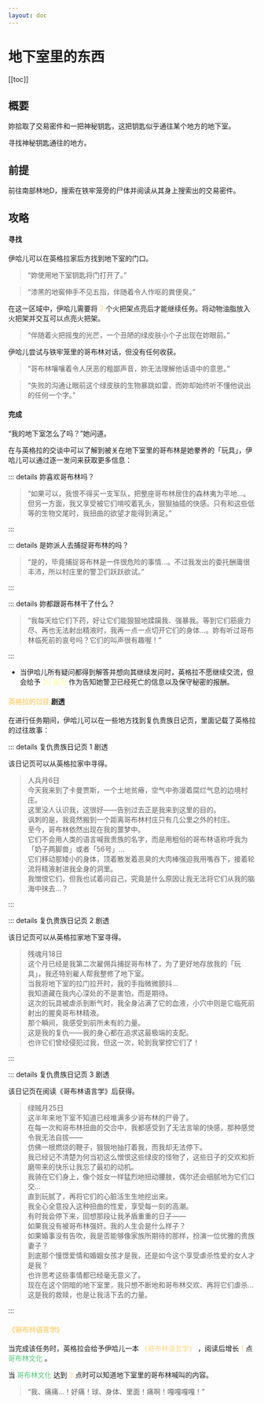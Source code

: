 ```yaml
---
layout: doc
---
```


# 地下室里的东西

[[toc]]

## 概要

妳拾取了交易密件和一把神秘钥匙，这把钥匙似乎通往某个地方的地下室。

寻找神秘钥匙通往的地方。

## 前提

前往南部林地D，搜索在铁牢笼旁的尸体并阅读从其身上搜索出的交易密件。

## 攻略

#### 寻找

伊哈儿可以在英格拉家后方找到地下室的门口。

> “妳使用地下室钥匙将门打开了。”

> “漆黑的地窖伸手不见五指，伴随着令人作呕的粪便臭。”

在这一区域中，伊哈儿需要将 <span style="color: #ffd580">2</span> 个火把架点亮后才能继续任务。将动物油脂放入火把架并交互可以点亮火把架。

> “伴随着火把摇曳的光芒，一个丑陋的绿皮肤小个子出现在妳眼前。”

伊哈儿尝试与铁牢笼里的哥布林对话，但没有任何收获。

> “哥布林嚷嚷着令人厌恶的粗鄙声音，妳无法理解他话语中的意思。”

> “失败的沟通让眼前这个绿皮肤的生物暴跳如雷，而妳却始终听不懂他说出的任何一个字。”

#### 完成

“我的地下室怎么了吗？”她问道。

在与英格拉的交谈中可以了解到被关在地下室里的哥布林是她豢养的「玩具」，伊哈儿可以通过逐一发问来获取更多信息：

::: details 妳喜欢哥布林吗？

> “如果可以，我恨不得买一支军队，把整座哥布林居住的森林夷为平地…。但另一方面，我又享受被它们啃咬着乳头，狠狠抽插的快感。只有和这些低等的生物交尾时，我扭曲的欲望才能得到满足。”

:::

::: details 是妳派人去捕捉哥布林的吗？

> “是的，毕竟捕捉哥布林是一件很危险的事情…。不过我发出的委托酬庸很丰沛，所以村庄里的警卫们跃跃欲试。”

:::

::: details 妳都跟哥布林干了什么？

> “我每天给它们下药，好让它们能狠狠地蹂躏我、强暴我。等到它们筋疲力尽、再也无法射出精液时，我再一点一点切开它们的身体…。妳有听过哥布林临死前的哀号吗？它们的叫声很有趣喔！”

:::

- 当伊哈儿所有疑问都得到解答并想向其继续发问时，英格拉不愿继续交流，但会给予 <span style="color: #ffff8f">20 金币</span> 作为告知她警卫已经死亡的信息以及保守秘密的报酬。

#### <span style="color: #ffd580">英格拉的过往</span> <Badge type="danger">剧透</Badge>

在进行任务期间，伊哈儿可以在一些地方找到复仇贵族日记页，里面记载了英格拉的过往故事：

::: details 复仇贵族日记页 1 <Badge type="danger">剧透</Badge>

该日记页可以从英格拉家中寻得。

> 人兵月6日<br />
> 今天我来到了卡曼贾斯，一个土地贫瘠，空气中弥漫着腐烂气息的边境村庄。<br />
> 这里没人认识我，这很好——告别过去正是我来到这里的目的。<br />
> 讽刺的是，我竟然搬到一个距离哥布林村庄只有几公里之外的村庄。<br />
> 至今，哥布林依然出现在我的噩梦中。<br />
> 它们不会用人类的语言喊我贵族的名字，而是用粗俗的哥布林语称呼我为「奶子两脚兽」或者「56号」…<br />
> 它们移动那矮小的身体，顶着散发着恶臭的大肉棒强迫我用嘴吞下，接着轮流将精液射进我全身的洞里。<br />
> 我憎恨它们，但我也试着问自己，究竟是什么原因让我无法将它们从我的脑海中抹去…？

:::

::: details 复仇贵族日记页 2 <Badge type="danger">剧透</Badge>

该日记页可以从英格拉家地下室寻得。

> 残魂月18日<br />
> 这个月已经是我第二次雇佣兵捕捉哥布林了，为了更好地存放我的「玩具」，我还特别雇人帮我整修了地下室。<br />
> 当我将地下室的拉门拉开时，我的手指微微颤抖…<br />
> 我知道藏在我内心深处的不是害怕，而是期待。<br />
> 这次的玩具被虐杀到断气时，我全身沾满了它的血液，小穴中则是它临死前射出的腥臭哥布林精液。<br />
> 那个瞬间，我感受到前所未有的力量。<br />
> 这是我的复仇——我的身心都在追求这最极端的支配。<br />
> 也许它们曾经侵犯过我，但这一次，轮到我掌控它们了！

:::

::: details 复仇贵族日记页 3 <Badge type="danger">剧透</Badge>

该日记页在阅读《哥布林语言学》后获得。

> 绿贼月25日<br />
> 这半年来地下室不知道已经堆满多少哥布林的尸骨了。<br />
> 在每一次和哥布林扭曲的交合中，我都感受到了无法言喻的快感，那种感觉令我无法自拔——<br />
> 仿佛一根燃烧的鞭子，狠狠地抽打着我，而我却无法停下。<br />
> 我已经记不清楚为何当初这么憎恨这些绿皮的怪物了，这些日子的交欢和折磨带来的快乐让我忘了最初的动机。<br />
> 我骑在它们身上，像个妓女一样猛烈地扭动腰肢，偶尔还会细腻地为它们口交…<br />
> 直到玩腻了，再将它们的心脏活生生地挖出来。<br />
> 我全心全意投入这种扭曲的性爱，享受每一刻的高潮。<br />
> 有时我会停下来，回想那段让我矛盾重重的日子——<br />
> 如果我没有被哥布林强奸。我的人生会是什么样子？<br />
> 如果婚事没有告吹，我是否能够像家族所期待的那样，扮演一位优雅的贵族妻子？<br />
> 到底那个憧憬爱情和婚姻女孩才是我，还是如今这个享受虐杀性爱的女人才是我？<br />
> 也许思考这些事情都已经毫无意义了。<br />
> 现在在这个阴暗的地下室里，我只想不断地和哥布林交欢、再将它们虐杀…<br />
> 这是我的救赎，也是让我活下去的力量。

:::

#### <span style="color: #ffd580">《哥布林语言学》</span>

当完成该任务时，英格拉会给予伊哈儿一本 <span style="color: #ffd580">《哥布林语言学》</span> ，阅读后增长 <span style="color: #ffd580">1</span> 点 <span style="color: #50c878">哥布林文化</span> 。

当 <span style="color: #50c878">哥布林文化</span> 达到 <span style="color: #ffd580">3</span> 点时可以知道地下室里的哥布林喊叫的内容。

> “我、痛痛…！好痛！球、身体、里面！痛啊！嘎嘎嘎嘎！”
